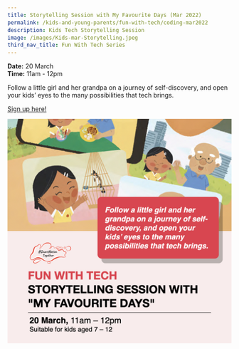 ```yaml
---
title: Storytelling Session with My Favourite Days (Mar 2022)
permalink: /kids-and-young-parents/fun-with-tech/coding-mar2022
description: Kids Tech Storytelling Session
image: /images/Kids-mar-Storytelling.jpeg
third_nav_title: Fun With Tech Series
---
```



**Date:** 20 March
<br> **Time:** 11am - 12pm

Follow a little girl and her grandpa on a journey of self-discovery, and open your kids’ eyes to the many possibilities that tech brings.  

[Sign up here! ](https://go.gov.sg/kids-storytelling-mar22)

![Kids Tech Storytelling Session in March ](/images/Kids-mar-Storytelling.jpeg)